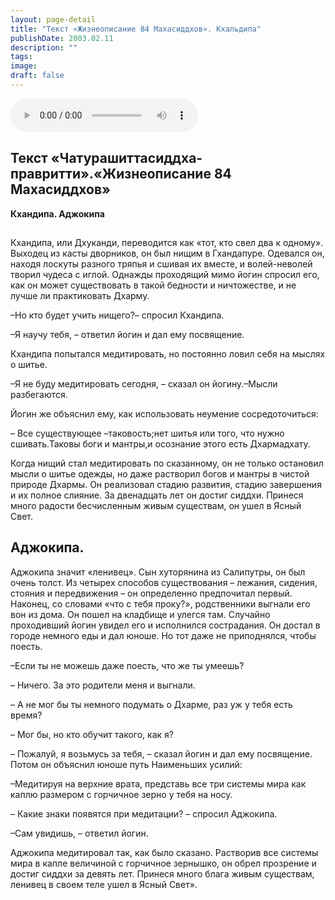 ```yaml
---
layout: page-detail
title: "Текст «Жизнеописание 84 Махасиддхов». Кхальдипа"
publishDate: 2003.02.11
description: ""
tags:
image:
draft: false
---
```


<audio title="2003.02.11 - Текст «Жизнеописание 84 Махасиддхов». Кхальдипа.mp3" src="https://filer-api.advayta.org/v1.0/public/files/72821" controls=""></audio>

  
## 
## **Текст «Чатурашиттасиддха-правритти».«Жизнеописание 84 Махасиддхов»**  
**Кхандипа. Аджокипа**

## 
## 
## 
##   
 Кхандипа, или Дхуканди, переводится как «тот, кто свел два к одному». Выходец из касты дворников, он был нищим в Гхандапуре. Одевался он, находя лоскуты разного тряпья и сшивая их вместе, и волей-неволей творил чудеса с иглой. Однажды проходящий мимо йогин спросил его, как он может существовать в такой бедности и ничтожестве, и не лучше ли практиковать Дхарму.

 –Но кто будет учить нищего?– спросил Кхандипа.

 –Я научу тебя, – ответил йогин и дал ему посвящение.

 Кхандипа попытался медитировать, но постоянно ловил себя на мыслях о шитье.

 –Я не буду медитировать сегодня, – сказал он йогину.–Мысли разбегаются.

 Йогин же объяснил ему, как использовать неумение сосредоточиться:

 – Все существующее –таковость;нет шитья или того, что нужно сшивать.Таковы боги и мантры,и осознание этого есть Дхармадхату.

 Когда нищий стал медитировать по сказанному, он не только остановил мысли о шитье одежды, но даже растворил богов и мантры в чистой природе Дхармы. Он реализовал стадию развития, стадию завершения и их полное слияние. За двенадцать лет он достиг сиддхи. Принеся много радости бесчисленным живым существам, он ушел в Ясный Свет.

## 
## **Аджокипа.**
 Аджокипа значит «ленивец». Сын хуторянина из Салипутры, он был очень толст. Из четырех способов существования – лежания, сидения, стояния и передвижения – он определенно предпочитал первый. Наконец, со словами «что с тебя проку?», родственники выгнали его вон из дома. Он пошел на кладбище и улегся там. Случайно проходивший йогин увидел его и исполнился сострадания. Он достал в городе немного еды и дал юноше. Но тот даже не приподнялся, чтобы поесть.

 –Если ты не можешь даже поесть, что же ты умеешь?

 – Ничего. За это родители меня и выгнали.

 – А не мог бы ты немного подумать о Дхарме, раз уж у тебя есть время?

 – Мог бы, но кто обучит такого, как я?

 – Пожалуй, я возьмусь за тебя, – сказал йогин и дал ему посвящение. Потом он объяснил юноше путь Наименьших усилий:

 –Медитируя на верхние врата, представь все три системы мира как каплю размером с горчичное зерно у тебя на носу.

 – Какие знаки появятся при медитации? – спросил Аджокипа.

 –Сам увидишь, – ответил йогин.

 Аджокипа медитировал так, как было сказано. Растворив все системы мира в капле величиной с горчичное зернышко, он обрел прозрение и достиг сиддхи за девять лет. Принеся много блага живым существам, ленивец в своем теле ушел в Ясный Свет».
  
  
